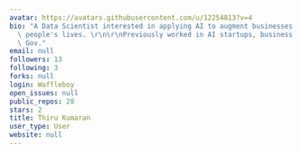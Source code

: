 ```yaml
---
avatar: https://avatars.githubusercontent.com/u/12254813?v=4
bio: "A Data Scientist interested in applying AI to augment businesses and improve\
  \ people's lives. \r\n\r\nPreviously worked in AI startups, business consulting,\
  \ Gov."
email: null
followers: 13
following: 3
forks: null
login: Waffleboy
open_issues: null
public_repos: 28
stars: 2
title: Thiru Kumaran
user_type: User
website: null
---
```

